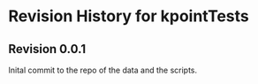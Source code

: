 # Revision History for kpointTests

## Revision 0.0.1

Inital commit to the repo of the data and the scripts.